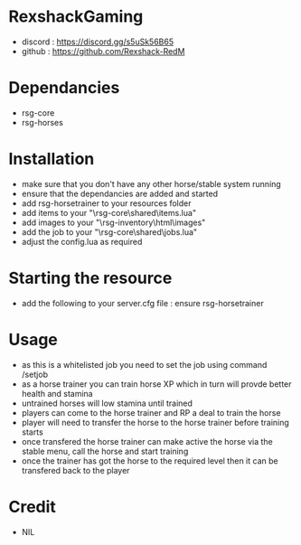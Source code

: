 # RexshackGaming
- discord : https://discord.gg/s5uSk56B65
- github : https://github.com/Rexshack-RedM

# Dependancies
- rsg-core
- rsg-horses

# Installation
- make sure that you don't have any other horse/stable system running
- ensure that the dependancies are added and started
- add rsg-horsetrainer to your resources folder
- add items to your "\rsg-core\shared\items.lua"
- add images to your "\rsg-inventory\html\images"
- add the job to your "\rsg-core\shared\jobs.lua"
- adjust the config.lua as required

# Starting the resource
- add the following to your server.cfg file : ensure rsg-horsetrainer

# Usage
- as this is a whitelisted job you need to set the job using command /setjob
- as a horse trainer you can train horse XP which in turn will provde better health and stamina
- untrained horses will low stamina until trained
- players can come to the horse trainer and RP a deal to train the horse
- player will need to transfer the horse to the horse trainer before training starts
- once transfered the horse trainer can make active the horse via the stable menu, call the horse and start training
- once the trainer has got the horse to the required level then it can be transfered back to the player

# Credit
- NIL
